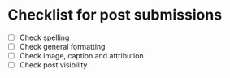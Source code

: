 # Checklist for post submissions

- [ ] Check spelling
- [ ] Check general formatting
- [ ] Check image, caption and attribution
- [ ] Check post visibility
